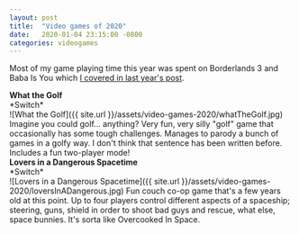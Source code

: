 ```yaml
---
layout: post
title:  "Video games of 2020"
date:   2020-01-04 23:15:00 -0800
categories: videogames
---
```


Most of my game playing time this year was spent on Borderlands 3 and Baba Is You which [I covered in last year's post](/posts/video-games-2019).


<h4 style="margin:0;">What the Golf</h4>
*Switch*<br/>
![What the Golf]({{ site.url }}/assets/video-games-2020/whatTheGolf.jpg)
Imagine you could golf... anything? Very fun, very silly "golf" game that occasionally has some tough challenges. Manages to parody a bunch of games in a golfy way. I don't think that sentence has been written before. Includes a fun two-player mode!

<h4 style="margin:0;">Lovers in a Dangerous Spacetime</h4>
*Switch*<br/>
![Lovers in a Dangerous Spacetime]({{ site.url }}/assets/video-games-2020/loversInADangerous.jpg)
Fun couch co-op game that's a few years old at this point. Up to four players control different aspects of a spaceship; steering, guns, shield in order to shoot bad guys and rescue, what else, space bunnies. It's sorta like Overcooked In Space.




